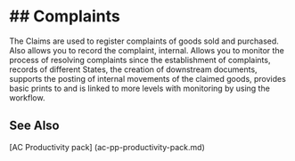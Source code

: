 ﻿---
Title: "Complaints"
Author: Autocont
Ms. custom: on
Ms date: 02/26/2018
reviewer: Ms.
Ms. suite:
Ms. _pltfrm tgt:
Ms. topic: article
MS Sales: dynamics-nav-2018
Ms. translationtype: Human Translation
Ms. sourcegitcommit: 
Ms. openlocfilehash: 
Ms. contentlocale: cs-cz
Ms. lasthandoff: 02/26/2018

---

# ## <a name = "ac-pp-complaints-management.md" > </a> Complaints

The Claims are used to register complaints of goods sold and purchased. Also allows you to record the complaint, internal. Allows you to monitor the process of resolving complaints since the establishment of complaints, records of different States, the creation of downstream documents, supports the posting of internal movements of the claimed goods, provides basic prints to and is linked to more levels with monitoring by using the workflow.


## <a name = "see-also" > </a>See Also  
[AC Productivity pack] (ac-pp-productivity-pack.md)  
